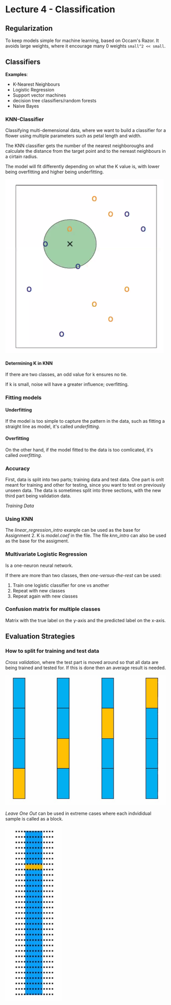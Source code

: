 # Lecture 4 - Classification

## Regularization

To keep models simple for machine learning, based on Occam's Razor. It avoids large weights, where it encourage many 0 weights `small^2 << small`.

## Classifiers

**Examples**:

- K-Nearest Neighbours
- Logistic Regression
- Support vector machines
- decision tree classifiers/random forests
- Naive Bayes

### KNN-Classifier

Classifying multi-demensional data, where we want to build a classifier for a flower using multiple parameters such as petal length and width.

The KNN classifier gets the number of the nearest neighboroughs and calculate the distance from the target point and to the nereast neighbours in a cirtain radius.

The model will fit differently depending on what the K value is, with lower being overfitting and higher being underfitting.

![KNN](./img/knn.png)

#### Determining K in KNN

If there are two classes, an odd value for k ensures no tie.

If k is small, noise will have a greater influence; overfitting.

### Fitting models

#### Underfitting

If the model is too simple to capture the pattern in the data, such as fitting a straight line as model, it's called _underfitting._

#### Overfitting

On the other hand, if the model fitted to the data is too comlicated, it's called _overfitting_.

### Accuracy

First, data is split into two parts; training data and test data. One part is onlt meant for training and other for testing, since you want to test on previously unseen data. The data is sometimes split into three sections, with the new third part being validation data.

_Training Data_

### Using KNN

The _linear_regression_intro_ exanple can be used as the base for Assignment 2. K is _model.coef_ in the file. The file _knn_intro_ can also be used as the base for the assigment.

### Multivariate Logistic Regression

Is a one-neuron neural network.

If there are more than two classes, then _one-versus-the-rest_ can be used:

1. Train one logistic classifier for one vs another
2. Repeat with new classes
3. Repeat again with new classes

### Confusion matrix for multiple classes

Matrix with the true label on the y-axis and the predicted label on the x-axis.

## Evaluation Strategies

### How to split for training and test data

_Cross validation_, where the test part is moved around so that all data are being trained and tested for. If this is done then an average result is needed.

![Cross Validation](./img/cross_validation.jpg)

_Leave One Out_ can be used in extreme cases where each indvididual sample is called as a block.

![Leave One Out](./img/leave_one_out.jpg)
